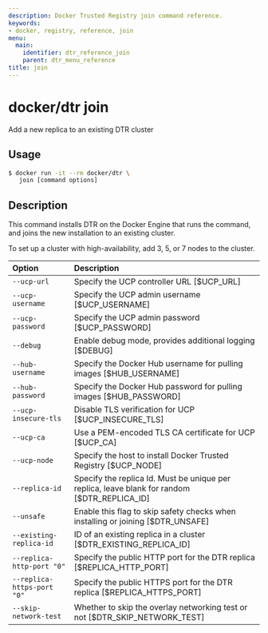 ```yaml
---
description: Docker Trusted Registry join command reference.
keywords:
- docker, registry, reference, join
menu:
  main:
    identifier: dtr_reference_join
    parent: dtr_menu_reference
title: join
---
```


# docker/dtr join

Add a new replica to an existing DTR cluster

## Usage

```bash
$ docker run -it --rm docker/dtr \
   join [command options]
```

## Description

This command installs DTR on the Docker Engine that runs the command,
and joins the new installation to an existing cluster.

To set up a cluster with high-availability, add 3, 5, or 7 nodes to
the cluster.


| Option                     | Description                                                                                  |
|:---------------------------|:---------------------------------------------------------------------------------------------|
| `--ucp-url`                | Specify the UCP controller URL [$UCP_URL]                                                    |
| `--ucp-username`           | Specify the UCP admin username [$UCP_USERNAME]                                               |
| `--ucp-password`           | Specify the UCP admin password [$UCP_PASSWORD]                                               |
| `--debug`                  | Enable debug mode, provides additional logging [$DEBUG]                                      |
| `--hub-username`           | Specify the Docker Hub username for pulling images [$HUB_USERNAME]                           |
| `--hub-password`           | Specify the Docker Hub password for pulling images [$HUB_PASSWORD]                           |
| `--ucp-insecure-tls`       | Disable TLS verification for UCP [$UCP_INSECURE_TLS]                                         |
| `--ucp-ca`                 | Use a PEM-encoded TLS CA certificate for UCP [$UCP_CA]                                       |
| `--ucp-node`               | Specify the host to install Docker Trusted Registry [$UCP_NODE]                              |
| `--replica-id`             | Specify the replica Id. Must be unique per replica, leave blank for random [$DTR_REPLICA_ID] |
| `--unsafe`                 | Enable this flag to skip safety checks when installing or joining [$DTR_UNSAFE]              |
| `--existing-replica-id`    | ID of an existing replica in a cluster [$DTR_EXISTING_REPLICA_ID]                            |
| `--replica-http-port "0"`  | Specify the public HTTP port for the DTR replica [$REPLICA_HTTP_PORT]                        |
| `--replica-https-port "0"` | Specify the public HTTPS port for the DTR replica [$REPLICA_HTTPS_PORT]                      |
| `--skip-network-test`      | Whether to skip the overlay networking test or not [$DTR_SKIP_NETWORK_TEST]                  |
